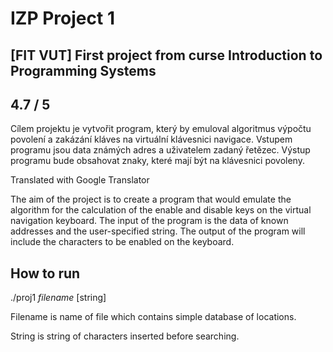 # IZP Project 1

## [FIT VUT] First project from curse Introduction to Programming Systems

## 4.7 / 5

Cílem projektu je vytvořit program, který by emuloval algoritmus výpočtu povolení a zakázání kláves na virtuální klávesnici navigace. Vstupem programu jsou data známých adres a uživatelem zadaný řetězec. Výstup programu bude obsahovat znaky, které mají být na klávesnici povoleny.

Translated with Google Translator

The aim of the project is to create a program that would emulate the algorithm for the calculation of the enable and disable keys on the virtual navigation keyboard. The input of the program is the data of known addresses and the user-specified string. The output of the program will include the characters to be enabled on the keyboard.

## How to run
./proj1 *filename* [string]

Filename is name of file which contains simple database of locations.

String is string of characters inserted before searching.
